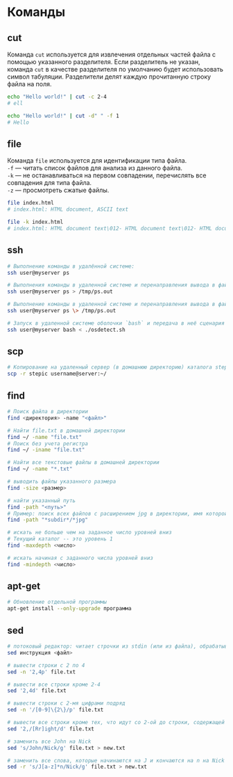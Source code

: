 # Команды

## cut
Команда `cut` используется для извлечения отдельных частей файла с помощью указанного разделителя. Если разделитель не указан, команда `cut` в качестве разделителя по умолчанию будет использовать символ табуляции. Разделители делят каждую прочитанную строку файла на поля.
```sh
echo "Hello world!" | cut -c 2-4
# ell

echo "Hello world!" | cut -d" " -f 1
# Hello
```

## file
Команда `file` используется для идентификации типа файла.  
`-f` — читать список файлов для анализа из данного файла.  
`-k` — не останавливаться на первом совпадении, перечислять все совпадения для типа файла.  
`-z` — просмотреть сжатые файлы.  
```sh
file index.html 
# index.html: HTML document, ASCII text

file -k index.html 
# index.html: HTML document text\012- HTML document text\012- HTML document text\012- HTML document text\012- exported SGML document, ASCII text
```

## ssh
```sh
# Выполнение команды в удалённой системе:
ssh user@myserver ps

# Выполнения команды в удаленной системе и перенаправления вывода в файл в локальной системе:
ssh user@myserver ps > /tmp/ps.out

# Выполнение команды в удаленной системе и перенаправления вывода в файл в удаленной системе:
ssh user@myserver ps \> /tmp/ps.out

# Запуск в удаленной системе оболочки `bash` и передача в неё сценария osdetect.sh из локальной системы:
ssh user@myserver bash < ./osdetect.sh
```

## scp
```sh
# Копирование на удаленный сервер (в домашнюю директорию) каталога stepic вместе с содержимым её самой и всех её подкаталогов
scp -r stepic username@server:~/
```

## find
```sh
# Поиск файла в директории
find <директория> -name "<файл>"

# Найти file.txt в домашней директории
find ~/ -name "file.txt"
# Поиск без учета регистра
find ~/ -iname "file.txt"

# Найти все текстовые файлы в домашней директории
find ~/ -name "*.txt"

# выводить файлы указанного размера
find -size <размер>

# найти указанный путь
find -path "<путь>"
# Пример: поиск всех файлов с расширением jpg в директории, имя которой содержит subdir
find -path "*subdir*/*jpg"

# искать не больше чем на заданное число уровней вниз
# Текущий каталог -- это уровень 1
find -maxdepth <число>

# искать начиная с заданного числа уровней вниз
find -mindepth <число>
```

## apt-get
```sh
# Обновление отдельной программы
apt-get install --only-upgrade программа
```
## sed
```sh
# потоковый редактор: читает строчки из stdin (или из файла), обрабатывает их по инструкции и пишет в stdout
sed инструкция <файл>

# вывести строки с 2 по 4
sed -n '2,4p' file.txt

# вывести все строки кроме 2-4
sed '2,4d' file.txt

# вывести строки с 2-мя цифрами подряд
sed -n '/[0-9]\{2\}/p' file.txt

# вывести все строки кроме тех, что идут со 2-ой до строки, содержащей “right” (с большой или маленькой буквы)
sed '2,/[Rr]ight/d' file.txt

# заменить все John на Nick
sed 's/John/Nick/g' file.txt > new.txt

# заменить все слова, которые начинаются на J и кончаются на n на Nick
sed -r 's/J[a-z]*n/Nick/g' file.txt > new.txt


```

